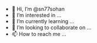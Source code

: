 - 👋 Hi, I’m @sn77sohan
- 👀 I’m interested in ...
- 🌱 I’m currently learning ...
- 💞️ I’m looking to collaborate on ...
- 📫 How to reach me ...

<!---
sn77sohan/sn77sohan is a ✨ special ✨ repository because its `README.md` (this file) appears on your GitHub profile.
You can click the Preview link to take a look at your changes.
--->
